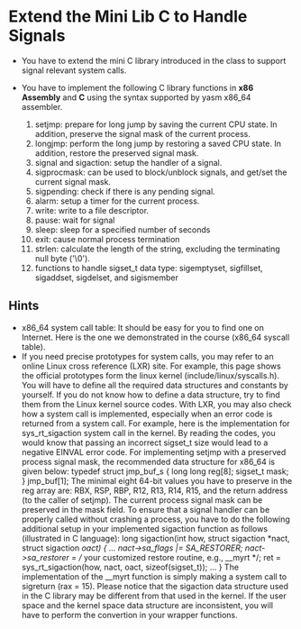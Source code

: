 # Extend the Mini Lib C to Handle Signals

- You have to extend the mini C library introduced in the class to support signal relevant system calls. 
- You have to implement the following C library functions in **x86 Assembly** and **C** using the syntax supported by yasm x86_64 assembler.

  1. setjmp: prepare for long jump by saving the current CPU state. In addition, preserve the signal mask of the current process.
  2. longjmp: perform the long jump by restoring a saved CPU state. In addition, restore the preserved signal mask.
  3. signal and sigaction: setup the handler of a signal.
  4. sigprocmask: can be used to block/unblock signals, and get/set the current signal mask.
  5. sigpending: check if there is any pending signal.
  6. alarm: setup a timer for the current process.
  7. write: write to a file descriptor.
  8. pause: wait for signal
  9. sleep: sleep for a specified number of seconds
  10. exit: cause normal process termination
  11. strlen: calculate the length of the string, excluding the terminating null byte ('\0').
  12. functions to handle sigset_t data type: sigemptyset, sigfillset, sigaddset, sigdelset, and sigismember

## Hints

- x86_64 system call table: It should be easy for you to find one on Internet. Here is the one we demonstrated in the course (x86_64 syscall table).
- If you need precise prototypes for system calls, you may refer to an online Linux cross reference (LXR) site. For example, this page shows the official prototypes form the linux kernel (include/linux/syscalls.h).
You will have to define all the required data structures and constants by yourself. If you do not know how to define a data structure, try to find them from the Linux kernel source codes.
With LXR, you may also check how a system call is implemented, especially when an error code is returned from a system call. For example, here is the implementation for sys_rt_sigaction system call in the kernel. By reading the codes, you would know that passing an incorrect sigset_t size would lead to a negative EINVAL error code.
For implementing setjmp with a preserved process signal mask, the recommended data structure for x86_64 is given below:
typedef struct jmp_buf_s {
	long long reg[8];
	sigset_t mask;
} jmp_buf[1];
The minimal eight 64-bit values you have to preserve in the reg array are: RBX, RSP, RBP, R12, R13, R14, R15, and the return address (to the caller of setjmp). The current process signal mask can be preserved in the mask field.
To ensure that a signal handler can be properly called without crashing a process, you have to do the following additional setup in your implemented sigaction function as follows (illustrated in C language):
long sigaction(int how, struct sigaction *nact, struct sigaction *oact) {
	...
	nact->sa_flags |= SA_RESTORER;
	nact->sa_restorer = /* your customized restore routine, e.g., __myrt */;
	ret = sys_rt_sigaction(how, nact, oact, sizeof(sigset_t));
	...
}
The implementation of the __myrt function is simply making a system call to sigreturn (rax = 15).
Please notice that the sigaction data structure used in the C library may be different from that used in the kernel. If the user space and the kernel space data structure are inconsistent, you will have to perform the convertion in your wrapper functions.
